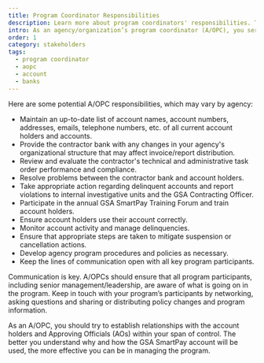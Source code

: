 ```yaml
---
title: Program Coordinator Responsibilities
description: Learn more about program coordinators' responsibilities. They serve as the as the liaison between agencies, contracting banks, and the account holder.
intro: As an agency/organization’s program coordinator (A/OPC), you serve as the liaison between your agency, the contractor bank, the account holder and the GSA Contracting Office. Your role is essential to efficiently and effectively manage your agency’s GSA SmartPay® program.
order: 1
category: stakeholders
tags:
  - program coordinator
  - aopc
  - account
  - banks
---
```


Here are some potential A/OPC responsibilities, which may vary by agency:

- Maintain an up-to-date list of account names, account numbers, addresses, emails, telephone numbers, etc. of all current account holders and accounts.
- Provide the contractor bank with any changes in your agency's organizational structure that may affect invoice/report distribution.
- Review and evaluate the contractor's technical and administrative task order performance and compliance.
- Resolve problems between the contractor bank and account holders.
- Take appropriate action regarding delinquent accounts and report violations to internal investigative units and the GSA Contracting Officer.
- Participate in the annual GSA SmartPay Training Forum and train account holders.
- Ensure account holders use their account correctly.
- Monitor account activity and manage delinquencies.
- Ensure that appropriate steps are taken to mitigate suspension or cancellation actions.
- Develop agency program procedures and policies as necessary.
- Keep the lines of communication open with all key program participants.

Communication is key. A/OPCs should ensure that all program participants, including senior management/leadership, are aware of what is going on in the program. Keep in touch with your program’s participants by networking, asking questions and sharing or distributing policy changes and program information.

As an A/OPC, you should try to establish relationships with the account holders and Approving Officials (AOs) within your span of control. The better you understand why and how the GSA SmartPay account will be used, the more effective you can be in managing the program.
